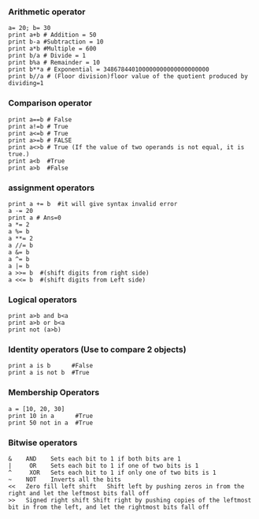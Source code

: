### Arithmetic operator
```
a= 20; b= 30
print a+b # Addition = 50
print b-a #Subtraction = 10
print a*b #Multiple = 600
print b/a # Divide = 1
print b%a # Remainder = 10
print b**a # Exponential = 348678440100000000000000000000
print b//a # (Floor division)floor value of the quotient produced by dividing=1
```
### Comparison operator
```
print a==b # False
print a!=b # True
print a<=b # True
print a>=b # FALSE
print a<>b # True (If the value of two operands is not equal, it is true.)
print a<b  #True
print a>b  #False
```
### assignment operators
```
print a += b  #it will give syntax invalid error
a -= 20
print a # Ans=0
a *= 2
a %= b
a **= 2
a //= b
a &= b
a ^= b
a |= b
a >>= b  #(shift digits from right side)
a <<= b  #(shift digits from Left side)
```
### Logical operators
```
print a>b and b<a
print a>b or b<a
print not (a>b)
```
### Identity operators (Use to compare 2 objects)
```
print a is b      #False
print a is not b  #True
```
### Membership Operators
```
a = [10, 20, 30]
print 10 in a      #True
print 50 not in a  #True
```
### Bitwise operators
```
& 	 AND	Sets each bit to 1 if both bits are 1
|	  OR	Sets each bit to 1 if one of two bits is 1
^	  XOR	Sets each bit to 1 if only one of two bits is 1
~ 	 NOT	Inverts all the bits
<<	 Zero fill left shift	Shift left by pushing zeros in from the right and let the leftmost bits fall off
>>	 Signed right shift	Shift right by pushing copies of the leftmost bit in from the left, and let the rightmost bits fall off
```
